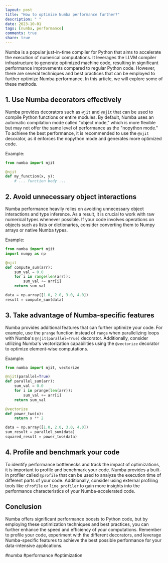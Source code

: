 ```yaml
---
layout: post
title: "How to optimize Numba performance further?"
description: " "
date: 2023-10-01
tags: [numba, performance]
comments: true
share: true
---
```


Numba is a popular just-in-time compiler for Python that aims to accelerate the execution of numerical computations. It leverages the LLVM compiler infrastructure to generate optimized machine code, resulting in significant performance improvements compared to regular Python code. However, there are several techniques and best practices that can be employed to further optimize Numba performance. In this article, we will explore some of these methods.

## 1. Use Numba decorators effectively

Numba provides decorators such as `@jit` and `@njit` that can be used to compile Python functions or entire modules. By default, Numba uses an automatic compilation mode called "object mode," which is more flexible but may not offer the same level of performance as the "nopython mode." To achieve the best performance, it is recommended to use the `@njit` decorator, as it enforces the nopython mode and generates more optimized code.

Example:
```python
from numba import njit

@njit
def my_function(x, y):
    # ... function body ...
```

## 2. Avoid unnecessary object interactions

Numba performance heavily relies on avoiding unnecessary object interactions and type inference. As a result, it is crucial to work with raw numerical types whenever possible. If your code involves operations on objects such as lists or dictionaries, consider converting them to Numpy arrays or native Numba types.

Example:
```python
from numba import njit
import numpy as np

@njit
def compute_sum(arr):
    sum_val = 0.0
    for i in range(len(arr)):
        sum_val += arr[i]
    return sum_val

data = np.array([1.0, 2.0, 3.0, 4.0])
result = compute_sum(data)
```

## 3. Take advantage of Numba-specific features

Numba provides additional features that can further optimize your code. For example, use the `prange` function instead of `range` when parallelizing loops with Numba's `@njit(parallel=True)` decorator. Additionally, consider utilizing Numba's vectorization capabilities using the `@vectorize` decorator to optimize element-wise computations.

Example:
```python
from numba import njit, vectorize

@njit(parallel=True)
def parallel_sum(arr):
    sum_val = 0.0
    for i in prange(len(arr)):
        sum_val += arr[i]
    return sum_val

@vectorize
def power_two(x):
    return x ** 2

data = np.array([1.0, 2.0, 3.0, 4.0])
sum_result = parallel_sum(data)
squared_result = power_two(data)
```

## 4. Profile and benchmark your code

To identify performance bottlenecks and track the impact of optimizations, it is important to profile and benchmark your code. Numba provides a built-in profiler called `@profile` that can be used to analyze the execution time of different parts of your code. Additionally, consider using external profiling tools like `cProfile` or `line_profiler` to gain more insights into the performance characteristics of your Numba-accelerated code.

## Conclusion

Numba offers significant performance boosts to Python code, but by employing these optimization techniques and best practices, you can further enhance the speed and efficiency of your computations. Remember to profile your code, experiment with the different decorators, and leverage Numba-specific features to achieve the best possible performance for your data-intensive applications.

#numba #performance #optimization